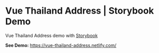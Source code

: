# Vue Thailand Address | Storybook Demo

Vue Thailand Address demo with [Storybook](https://storybook.js.org/)

**See Demo:** https://vue-thailand-address.netlify.com/
